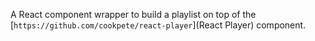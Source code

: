 A React component wrapper to build a playlist on top of the [`https://github.com/cookpete/react-player`](React Player) component.
